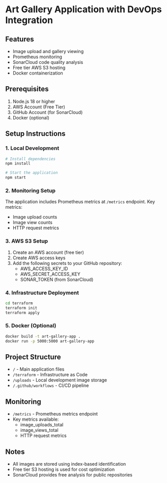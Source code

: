 # Art Gallery Application with DevOps Integration

## Features

- Image upload and gallery viewing
- Prometheus monitoring
- SonarCloud code quality analysis
- Free tier AWS S3 hosting
- Docker containerization

## Prerequisites

1. Node.js 18 or higher
2. AWS Account (Free Tier)
3. GitHub Account (for SonarCloud)
4. Docker (optional)

## Setup Instructions

### 1. Local Development

```bash
# Install dependencies
npm install

# Start the application
npm start
```

### 2. Monitoring Setup

The application includes Prometheus metrics at `/metrics` endpoint. Key metrics:

- Image upload counts
- Image view counts
- HTTP request metrics

### 3. AWS S3 Setup

1. Create an AWS account (free tier)
2. Create AWS access keys
3. Add the following secrets to your GitHub repository:
   - AWS_ACCESS_KEY_ID
   - AWS_SECRET_ACCESS_KEY
   - SONAR_TOKEN (from SonarCloud)

### 4. Infrastructure Deployment

```bash
cd terraform
terraform init
terraform apply
```

### 5. Docker (Optional)

```bash
docker build -t art-gallery-app .
docker run -p 5000:5000 art-gallery-app
```

## Project Structure

- `/` - Main application files
- `/terraform` - Infrastructure as Code
- `/uploads` - Local development image storage
- `/.github/workflows` - CI/CD pipeline

## Monitoring

- `/metrics` - Prometheus metrics endpoint
- Key metrics available:
  - image_uploads_total
  - image_views_total
  - HTTP request metrics

## Notes

- All images are stored using index-based identification
- Free tier S3 hosting is used for cost optimization
- SonarCloud provides free analysis for public repositories
